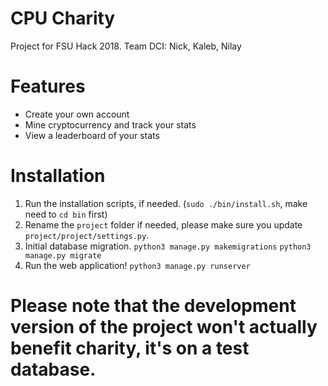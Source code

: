 # CPU Charity
Project for FSU Hack 2018.
Team DCI: Nick, Kaleb, Nilay

# Features
* Create your own account
* Mine cryptocurrency and track your stats
* View a leaderboard of your stats

# Installation
1. Run the installation scripts, if needed. (`sudo ./bin/install.sh`, make need to `cd bin` first)
2. Rename the `project` folder if needed, please make sure you update `project/project/settings.py`.
3. Initial database migration. `python3 manage.py makemigrations` `python3 manage.py migrate`
4. Run the web application! `python3 manage.py runserver`

# Please note that the development version of the project won't actually benefit charity, it's on a test database.
